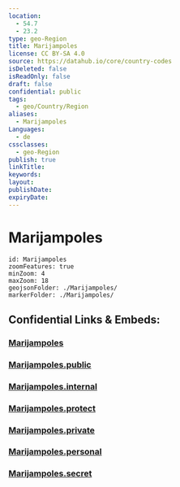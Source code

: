 ```yaml
---
location:
  - 54.7
  - 23.2
type: geo-Region
title: Marijampoles
license: CC BY-SA 4.0
source: https://datahub.io/core/country-codes
isDeleted: false
isReadOnly: false
draft: false
confidential: public
tags:
  - geo/Country/Region
aliases:
  - Marijampoles
Languages:
  - de
cssclasses:
  - geo-Region
publish: true
linkTitle:
keywords:
layout:
publishDate:
expiryDate:
---
```


# Marijampoles

```leaflet
id: Marijampoles
zoomFeatures: true 
minZoom: 4 
maxZoom: 18
geojsonFolder: ./Marijampoles/
markerFolder: ./Marijampoles/
```


## Confidential Links & Embeds: 

### [Marijampoles](/_Standards/Earth/Continent/Europe/Europe~North/Lithuania/Counties~Lithuania/Marijampoles.md) 

### [Marijampoles.public](/_public/Earth/Continent/Europe/Europe~North/Lithuania/Counties~Lithuania/Marijampoles.public.md) 

### [Marijampoles.internal](/_internal/Earth/Continent/Europe/Europe~North/Lithuania/Counties~Lithuania/Marijampoles.internal.md) 

### [Marijampoles.protect](/_protect/Earth/Continent/Europe/Europe~North/Lithuania/Counties~Lithuania/Marijampoles.protect.md) 

### [Marijampoles.private](/_private/Earth/Continent/Europe/Europe~North/Lithuania/Counties~Lithuania/Marijampoles.private.md) 

### [Marijampoles.personal](/_personal/Earth/Continent/Europe/Europe~North/Lithuania/Counties~Lithuania/Marijampoles.personal.md) 

### [Marijampoles.secret](/_secret/Earth/Continent/Europe/Europe~North/Lithuania/Counties~Lithuania/Marijampoles.secret.md)

